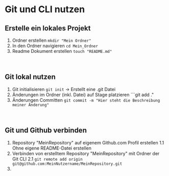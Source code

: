# Git und CLI nutzen

## Erstelle ein lokales Projekt

1. Ordner erstellen ```mkdir "Mein Ordner"```
2. In den Ordner navigieren ```cd Mein_Ordner```
3. Readme Dokument erstellen ```touch "README.md"```

<br>

## Git lokal nutzen

1. Git initialisieren ```git init``` -> Erstellt eine .git Datei
2. Änderungen im Ordner (inkl. Datei) auf Stage platzieren ```git add ." 
3. Änderungen Committen ```git commit -m "Hier steht die Beschreibung meiner Änderung"```

<br>

## Git und Github verbinden
1. Repository "MeinRepository" auf eigenem Github.com Profil erstellen
  1.1 Ohne eigene README-Datei erstellen
2. Verbinden von erstelltem Repository "MeinRepository" mit Ordner der Git CLI
  2.1 ```git remote add origin git@github.com:MeinNutzername/MeinRepository.git```
3. 
